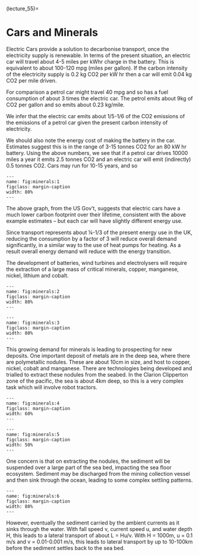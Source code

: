 (lecture_55)=
# Cars and Minerals

Electric Cars provide a solution to decarbonise transport, once the electricity supply is renewable. In terms of the present situation, an electric car will travel about 4-5 miles per kWhr  charge in the battery. This is equivalent to about 100-120 mpg (miles per gallon). If the carbon intensity of the electricity supply is 0.2 kg  CO2 per kW hr then a car will emit 0.04 kg CO2 per mile driven. 

For comparison a petrol car might travel 40 mpg and so has a fuel consumption of about 3 times the electric car. The petrol emits about 9kg of CO2 per gallon and so emits about 0.23 kg/mile. 

We infer that the electric car emits about 1/5-1/6 of the CO2 emissions of the emissions of a petrol car given the present carbon intensity of electricity.

We should also note the energy cost of making the battery in the car. Estimates suggest this is in the range of 3-15 tonnes CO2 for an 80 kW hr battery. Using the above numbers, we see that if a petrol car drives 10000 miles a year it emits 2.5 tonnes CO2 and an electric car will emit (indirectly) 0.5 tonnes CO2. Cars may run for 10-15 years, and so 

```{figure} figures/10_energytransitions.7.1.png
---
name: fig:minerals:1
figclass: margin-caption
width: 80%
---
```

The above graph, from the US Gov’t, suggests that electric cars have a much lower carbon footprint over their lifetime, consistent with the above example estimates – but each car will have slightly different energy use. 

Since transport represents about ¼-1/3 of the present energy use in the UK, reducing the consumption by a factor of 3 will reduce overall demand significantly, in a similar way to the use of heat pumps for heating. As a result overall energy demand will reduce with the energy transition. 

The development of batteries, wind turbines and electrolysers will require the extraction of a large mass of critical minerals, copper, manganese, nickel, lithium and cobalt. 

```{figure} figures/10_energytransitions.7.2.png
---
name: fig:minerals:2
figclass: margin-caption
width: 80%
---
```

```{figure} figures/10_energytransitions.7.3.png
---
name: fig:minerals:3
figclass: margin-caption
width: 80%
---
```

This growing demand for minerals is leading to prospecting for new deposits. One important deposit of metals are in the deep sea, where there are polymetallic nodules. These are about 10cm in size, and host to copper, nickel, cobalt and manganese. There are technologies being developed and trialled to extract these nodules from the seabed. In the Clarion Clipperton zone of the pacific, the sea is about 4km deep, so this is a very complex task which will involve robot tractors.


```{figure} figures/10_energytransitions.7.4.png
---
name: fig:minerals:4
figclass: margin-caption
width: 60%
---
```

```{figure} figures/10_energytransitions.7.5.png
---
name: fig:minerals:5
figclass: margin-caption
width: 50%
---
```

One concern is that on extracting the nodules, the sediment will be suspended over a large part of the sea bed, impacting the sea floor ecosystem. Sediment may be discharged from the mining collection vessel and then sink through the ocean, leading to some complex settling patterns.

```{figure} figures/10_energytransitions.7.6.png
---
name: fig:minerals:6
figclass: margin-caption
width: 80%
---
```

However, eventually the sediment carried by the ambient currents as it sinks through the water. With fall speed v, current speed u, and water depth H, this leads to a lateral transport of about L = Hu/v. With H = 1000m, u = 0.1 m/s and v = 0.01-0.001 m/s, this leads to lateral transport by up to 10-100km before the sediment settles back to the sea bed.
